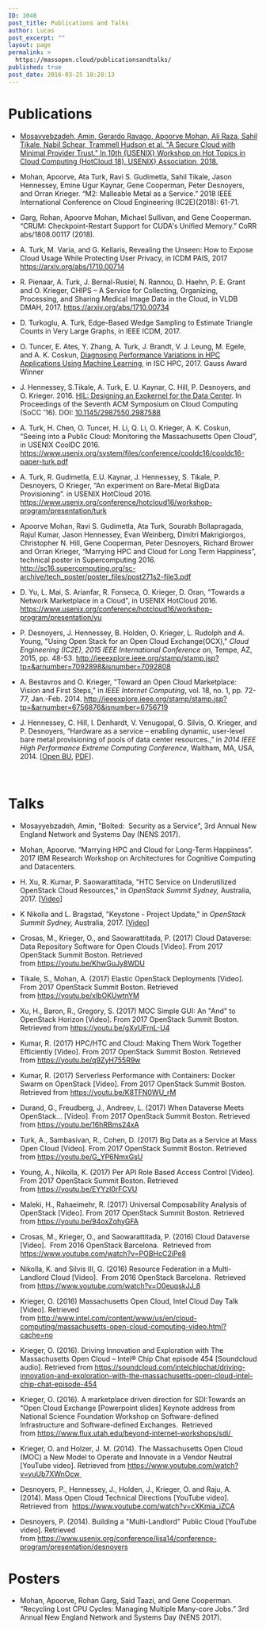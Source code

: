 ```yaml
---
ID: 1048
post_title: Publications and Talks
author: Lucas
post_excerpt: ""
layout: page
permalink: >
  https://massopen.cloud/publicationsandtalks/
published: true
post_date: 2016-03-25 18:28:13
---
```

<h1>Publications</h1>
<ul>
 	<li><a href="https://www.usenix.org/conference/hotcloud18/presentation/mosayyebzadeh">Mosayyebzadeh, Amin, Gerardo Ravago, Apoorve Mohan, Ali Raza, Sahil Tikale, Nabil Schear, Trammell Hudson et al. "A Secure Cloud with Minimal Provider Trust." In 10th {USENIX} Workshop on Hot Topics in Cloud Computing (HotCloud 18). USENIX} Association, 2018.</a></li>
</ul>
<ul>
 	<li>Mohan, Apoorve, Ata Turk, Ravi S. Gudimetla, Sahil Tikale, Jason Hennessey, Emine Ugur Kaynar, Gene Cooperman, Peter Desnoyers, and Orran Krieger. “M2: Malleable Metal as a Service.” 2018 IEEE International Conference on Cloud Engineering (IC2E)(2018): 61-71.</li>
</ul>
<ul>
 	<li>Garg, Rohan, Apoorve Mohan, Michael Sullivan, and Gene Cooperman. “CRUM: Checkpoint-Restart Support for CUDA's Unified Memory.” CoRR abs/1808.00117 (2018).</li>
</ul>
<ul>
 	<li>A. Turk, M. Varia, and G. Kellaris, Revealing the Unseen: How to Expose Cloud Usage While Protecting User Privacy, in ICDM PAIS, 2017 <a href="https://arxiv.org/pdf/1710.00714.pdf">https://arxiv.org/abs/1710.00714</a></li>
</ul>
<ul>
 	<li>R. Pienaar, A. Turk, J. Bernal-Rusiel, N. Rannou, D. Haehn, P. E. Grant and O. Krieger, CHIPS – A Service for Collecting, Organizing, Processing, and Sharing Medical Image Data in the Cloud, in VLDB DMAH, 2017. <a href="https://arxiv.org/abs/1710.00734">https://arxiv.org/abs/1710.00734</a></li>
 	<li style="list-style-type: none"></li>
</ul>
<ul>
 	<li>D. Turkoglu, A. Turk, Edge-Based Wedge Sampling to Estimate Triangle Counts in Very Large Graphs, in IEEE ICDM, 2017.</li>
</ul>
<ul>
 	<li>O. Tuncer, E. Ates, Y. Zhang, A. Turk, J. Brandt, V. J. Leung, M. Egele, and A. K. Coskun, <a href="http://www.bu.edu/peaclab/files/2017/04/tuncer_isc2017.pdf">Diagnosing Performance Variations in HPC Applications Using Machine Learning</a>, in ISC HPC, 2017. Gauss Award Winner</li>
</ul>
<ul>
 	<li>J. Hennessey, S.Tikale, A. Turk, E. U. Kaynar, C. Hill, P. Desnoyers, and O. Krieger. 2016. <a href="https://open.bu.edu/handle/2144/19198">HIL: Designing an Exokernel for the Data Center</a>. In Proceedings of the Seventh ACM Symposium on Cloud Computing (SoCC '16). DOI: <a href="https://dx.doi.org/10.1145/2987550.2987588">10.1145/2987550.2987588</a></li>
</ul>
<ul>
 	<li>A. Turk, H. Chen, O. Tuncer, H. Li, Q. Li, O. Krieger, A. K. Coskun, “Seeing into a Public Cloud: Monitoring the Massachusetts Open Cloud”, in USENIX CoolDC 2016.
<a href="https://www.usenix.org/system/files/conference/cooldc16/cooldc16-paper-turk.pdf">https://www.usenix.org/system/files/conference/cooldc16/cooldc16-paper-turk.pdf</a></li>
</ul>
<ul>
 	<li>A. Turk, R. Gudimetla, E.U. Kaynar, J. Hennessey, S. Tikale, P. Desnoyers, O Krieger, “An experiment on Bare-Metal BigData Provisioning”. in USENIX HotCloud 2016.
<a href="https://www.usenix.org/conference/hotcloud16/workshop-program/presentation/turk">https://www.usenix.org/conference/hotcloud16/workshop-program/presentation/turk</a></li>
</ul>
<ul>
 	<li>Apoorve Mohan, Ravi S. Gudimetla, Ata Turk, Sourabh Bollapragada, Rajul Kumar, Jason Hennessey, Evan Weinberg, Dimitri Makrigiorgos, Christopher N. Hill, Gene Cooperman, Peter Desnoyers, Richard Brower and Orran Krieger, “Marrying HPC and Cloud for Long Term Happiness”, technical poster in Supercomputing 2016.
<a href="http://sc16.supercomputing.org/sc-archive/tech_poster/poster_files/post271s2-file3.pdf">http://sc16.supercomputing.org/sc-archive/tech_poster/poster_files/post271s2-file3.pdf</a></li>
</ul>
<ul>
 	<li>D. Yu, L. Mai, S. Arianfar, R. Fonseca, O. Krieger, D. Oran, "Towards a Network Marketplace in a Cloud", in USENIX HotCloud 2016.
<a href="https://www.usenix.org/conference/hotcloud16/workshop-program/presentation/yu">https://www.usenix.org/conference/hotcloud16/workshop-program/presentation/yu</a></li>
</ul>
<ul>
 	<li>P. Desnoyers, J. Hennessey, B. Holden, O. Krieger, L. Rudolph and A. Young, "Using Open Stack for an Open Cloud Exchange(OCX)," <em>Cloud Engineering (IC2E), 2015 IEEE International Conference on</em>, Tempe, AZ, 2015, pp. 48-53. <a href="http://ieeexplore.ieee.org/stamp/stamp.jsp?tp=&amp;arnumber=7092898&amp;isnumber=7092808">http://ieeexplore.ieee.org/stamp/stamp.jsp?tp=&amp;arnumber=7092898&amp;isnumber=7092808</a></li>
</ul>
<ul>
 	<li>A. Bestavros and O. Krieger, "Toward an Open Cloud Marketplace: Vision and First Steps," in <em>IEEE Internet Computing</em>, vol. 18, no. 1, pp. 72-77, Jan.-Feb. 2014. <a href="http://ieeexplore.ieee.org/stamp/stamp.jsp?tp=&amp;arnumber=6756876&amp;isnumber=6756719">http://ieeexplore.ieee.org/stamp/stamp.jsp?tp=&amp;arnumber=6756876&amp;isnumber=6756719</a></li>
</ul>
<ul>
 	<li>J. Hennessey, C. Hill, I. Denhardt, V. Venugopal, G. Silvis, O. Krieger, and P. Desnoyers, “Hardware as a service – enabling dynamic, user-level bare metal provisioning of pools of data center resources.,” in <i>2014 IEEE High Performance Extreme Computing Conference</i>, Waltham, MA, USA, 2014. [<a href="https://open.bu.edu/handle/2144/11221">Open BU</a>, <a href="https://open.bu.edu/bitstream/handle/2144/11221/haas.pdf?sequence=1&amp;isAllowed=y">PDF</a>].</li>
</ul>
&nbsp;
<h1>Talks</h1>
<ul>
 	<li>Mosayyebzadeh, Amin, "Bolted:  Security as a Service", 3rd Annual New England Network and Systems Day (NENS 2017).</li>
</ul>
<ul>
 	<li>Mohan, Apoorve. “Marrying HPC and Cloud for Long-Term Happiness”. 2017 IBM Research Workshop on Architectures for Cognitive Computing and Datacenters.</li>
</ul>
<ul>
 	<li>H. Xu, R. Kumar, P. Saowarattitada, "HTC Service on Underutilized OpenStack Cloud Resources," in <em>OpenStack Summit </em><em>Sydney, </em>Australia, 2017. [<a href="https://youtu.be/jBJtrvLpGNA">Video</a>]</li>
</ul>
<ul>
 	<li>K Nikolla and L. Bragstad, "Keystone - Project Update," in <em>OpenStack Summit Sydney, </em>Australia, 2017. [<a href="https://youtu.be/q0OSF_URbC0">Video</a>]</li>
</ul>
<ul>
 	<li>Crosas, M., Krieger, O., and Saowarattitada, P. (2017) Cloud Dataverse: Data Repository Software for Open Clouds [Video]. From 2017 OpenStack Summit Boston. Retrieved from <a href="https://youtu.be/KhwGuJy8WDU">https://youtu.be/KhwGuJy8WDU</a></li>
</ul>
<ul>
 	<li>Tikale, S., Mohan, A. (2017) Elastic OpenStack Deployments [Video]. From 2017 OpenStack Summit Boston. Retrieved from <a href="https://youtu.be/xlbOKUwtnYM">https://youtu.be/xlbOKUwtnYM</a></li>
</ul>
<ul>
 	<li>Xu, H., Baron, R., Gregory, S. (2017) MOC Simple GUI: An "And" to OpenStack Horizon [Video]. From 2017 OpenStack Summit Boston. Retrieved from <a href="https://youtu.be/gXyUFrnL-U4">https://youtu.be/gXyUFrnL-U4</a></li>
</ul>
<ul>
 	<li>Kumar, R. (2017) HPC/HTC and Cloud: Making Them Work Together Efficiently [Video]. From 2017 OpenStack Summit Boston. Retrieved from <a href="https://youtu.be/q9ZyH755R9w">https://youtu.be/q9ZyH755R9w</a></li>
</ul>
<ul>
 	<li>Kumar, R. (2017) Serverless Performance with Containers: Docker Swarm on OpenStack [Video]. From 2017 OpenStack Summit Boston. Retrieved from <a href="https://youtu.be/K8TFN0WU_rM">https://youtu.be/K8TFN0WU_rM</a></li>
</ul>
<ul>
 	<li>Durand, G., Freudberg, J., Andreev, L. (2017) When Dataverse Meets OpenStack... [Video]. From 2017 OpenStack Summit Boston. Retrieved from <a href="https://youtu.be/16hRBms24xA">https://youtu.be/16hRBms24xA</a></li>
</ul>
<ul>
 	<li>Turk, A., Sambasivan, R., Cohen, D. (2017) Big Data as a Service at Mass Open Cloud [Video]. From 2017 OpenStack Summit Boston. Retrieved from <a href="https://youtu.be/G_YP6NmxGsU">https://youtu.be/G_YP6NmxGsU</a></li>
</ul>
<ul>
 	<li>Young, A., Nikolla, K. (2017) Per API Role Based Access Control [Video]. From 2017 OpenStack Summit Boston. Retrieved from <a href="https://youtu.be/EYYzl0rFCVU">https://youtu.be/EYYzl0rFCVU</a></li>
</ul>
<ul>
 	<li>Maleki, H., Rahaeimehr, R. (2017) Universal Composability Analysis of OpenStack [Video]. From 2017 OpenStack Summit Boston. Retrieved from <a href="https://youtu.be/94oxZqhyGFA">https://youtu.be/94oxZqhyGFA</a></li>
</ul>
<ul>
 	<li>Crosas, M., Krieger, O., and Saowarattitada, P. (2016) Cloud Dataverse [Video].  From 2016 OpenStack Barcelona.  Retrieved from <a href="https://www.youtube.com/watch?v=POBHcC2iPe8">https://www.youtube.com/watch?v=POBHcC2iPe8</a></li>
</ul>
<ul>
 	<li>Nikolla, K. and Silvis III, G. (2016) Resource Federation in a Multi-Landlord Cloud [Video].  From 2016 OpenStack Barcelona.  Retrieved from <a href="https://www.youtube.com/watch?v=O0euqskJJ_8">https://www.youtube.com/watch?v=O0euqskJJ_8</a></li>
</ul>
<ul>
 	<li>Krieger, O. (2016) Massachusetts Open Cloud, Intel Cloud Day Talk [Video]. Retrieved from <a href="http://www.intel.com/content/www/us/en/cloud-computing/massachusetts-open-cloud-computing-video.html?cache=no">http://www.intel.com/content/www/us/en/cloud-computing/massachusetts-open-cloud-computing-video.html?cache=no</a></li>
</ul>
<ul>
 	<li>Krieger, O. (2016). Driving Innovation and Exploration with The Massachusetts Open Cloud – Intel® Chip Chat episode 454 [Soundcloud audio]. Retrieved from <a href="https://soundcloud.com/intelchipchat/driving-innovation-and-exploration-with-the-massachusetts-open-cloud-intel-chip-chat-episode-454">https://soundcloud.com/intelchipchat/driving-innovation-and-exploration-with-the-massachusetts-open-cloud-intel-chip-chat-episode-454</a></li>
</ul>
<ul>
 	<li>Krieger, O. (2016). A marketplace driven direction for SDI:Towards an “Open Cloud Exchange [Powerpoint slides] Keynote address from National Science Foundation Workshop on Software-defined Infrastructure and Software-defined Exchanges.  Retrieved from <a href="https://www.flux.utah.edu/beyond-internet-workshops/sdi/">https://www.flux.utah.edu/beyond-internet-workshops/sdi/ </a></li>
</ul>
<ul>
 	<li>Krieger, O. and Holzer, J. M. (2014). The Massachusetts Open Cloud (MOC) a New Model to Operate and Innovate in a Vendor Neutral [YouTube video]. Retrieved from <a href="https://www.youtube.com/watch?v=yuUb7XWnOcw">https://www.youtube.com/watch?v=yuUb7XWnOcw </a></li>
</ul>
<ul>
 	<li>Desnoyers, P., Hennessey, J., Holden, J., Krieger, O. and Raju, A. (2014). Mass Open Cloud Technical Directions [YouTube video]. Retrieved from  <a href="https://www.youtube.com/watch?v=cXKmia_iZCA">https://www.youtube.com/watch?v=cXKmia_iZCA
</a></li>
</ul>
<ul>
 	<li>Desnoyers, P. (2014). Building a "Multi-Landlord" Public Cloud [YouTube video]. Retrieved from <a href="https://www.usenix.org/conference/lisa14/conference-program/presentation/desnoyers">https://www.usenix.org/conference/lisa14/conference-program/presentation/desnoyers</a></li>
</ul>
<h2></h2>
<h1>Posters</h1>
<ul>
 	<li>Mohan, Apoorve, Rohan Garg, Said Taazi, and Gene Cooperman. “Recycling Lost CPU Cycles: Managing Multiple Many-core Jobs.” 3rd Annual New England Network and Systems Day (NENS 2017).</li>
</ul>